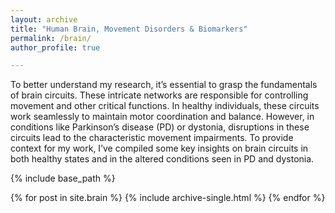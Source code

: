 ```yaml
---
layout: archive
title: "Human Brain, Movement Disorders & Biomarkers"
permalink: /brain/
author_profile: true

---
```

To better understand my research, it’s essential to grasp the fundamentals of brain circuits. These intricate networks are responsible for controlling movement and other critical functions. In healthy individuals, these circuits work seamlessly to maintain motor coordination and balance. However, in conditions like Parkinson’s disease (PD) or dystonia, disruptions in these circuits lead to the characteristic movement impairments. To provide context for my work, I’ve compiled some key insights on brain circuits in both healthy states and in the altered conditions seen in PD and dystonia.  

{% include base_path %}

{% for post in site.brain %}
  {% include archive-single.html %}
{% endfor %} 
